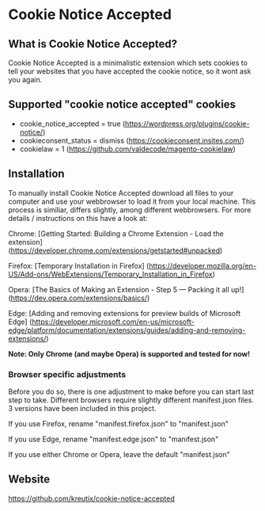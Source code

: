 # Cookie Notice Accepted

## What is Cookie Notice Accepted?

Cookie Notice Accepted is a minimalistic extension which sets cookies to tell your websites that you have accepted the cookie notice, so it wont ask you again.

## Supported "cookie notice accepted" cookies

- cookie_notice_accepted = true (https://wordpress.org/plugins/cookie-notice/)
- cookieconsent_status = dismiss (https://cookieconsent.insites.com/)
- cookielaw = 1 (https://github.com/valdecode/magento-cookielaw)

## Installation

To manually install Cookie Notice Accepted download all files to your computer and use your webbrowser to load it from your local machine.
This process is similiar, differs slightly, among different webbrowsers.
For more details / instructions on this have a look at:

Chrome: [Getting Started: Building a Chrome Extension - Load the extension] (https://developer.chrome.com/extensions/getstarted#unpacked)

Firefox: [Temporary Installation in Firefox] (https://developer.mozilla.org/en-US/Add-ons/WebExtensions/Temporary_Installation_in_Firefox)

Opera: [The Basics of Making an Extension - Step 5 — Packing it all up!] (https://dev.opera.com/extensions/basics/)

Edge: [Adding and removing extensions for preview builds of Microsoft Edge] (https://developer.microsoft.com/en-us/microsoft-edge/platform/documentation/extensions/guides/adding-and-removing-extensions/)

**Note: Only Chrome (and maybe Opera) is supported and tested for now!**

### Browser specific adjustments

Before you do so, there is one adjustment to make before you can start last step to take. Different browsers require slightly different manifest.json files. 3 versions have been included in this project.

If you use Firefox, rename "manifest.firefox.json" to "manifest.json"

If you use Edge, rename "manifest.edge.json" to "manifest.json"

If you use either Chrome or Opera, leave the default "manifest.json"

## Website

https://github.com/kreutix/cookie-notice-accepted
